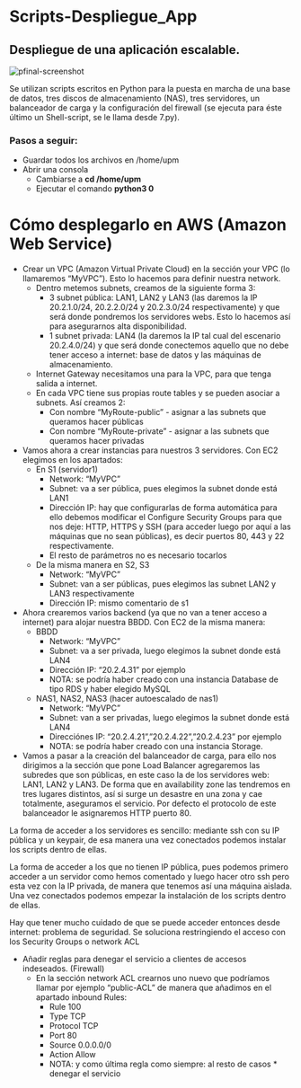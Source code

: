 # Scripts-Despliegue_App

## Despliegue de una aplicación escalable.

![pfinal-screenshot](https://user-images.githubusercontent.com/36509669/51669685-44838880-1fc5-11e9-9f1f-91dc1a646921.JPG)

Se utilizan scripts escritos en Python para la puesta en marcha de una base de datos, tres discos de almacenamiento (NAS), tres servidores, un balanceador de carga y la configuración del firewall (se ejecuta para éste último un Shell-script, se le llama desde 7.py).

### Pasos a seguir:
- Guardar todos los archivos en /home/upm
- Abrir una consola
    - Cambiarse a **cd /home/upm**
    - Ejecutar el comando **python3 0** 



# Cómo desplegarlo en AWS (Amazon Web Service)

-	Crear un VPC (Amazon Virtual Private Cloud) en la sección your VPC (lo llamaremos “MyVPC”). Esto lo hacemos para definir nuestra network.
    -	Dentro metemos subnets, creamos de la siguiente forma 3: 
        -	3 subnet pública: LAN1, LAN2 y LAN3 (las daremos la IP 20.2.1.0/24, 20.2.2.0/24 y 20.2.3.0/24 respectivamente) y que será donde pondremos los servidores webs. Esto lo hacemos así para asegurarnos alta disponibilidad.
        -	1 subnet privada: LAN4 (la daremos la IP tal cual del escenario 20.2.4.0/24) y que será donde conectemos aquello que no debe tener acceso a internet: base de datos y las máquinas de almacenamiento.
    -	Internet Gateway necesitamos una para la VPC, para que tenga salida a internet.
    -	En cada VPC tiene sus propias route tables y se pueden asociar a subnets. Así creamos 2:
        -	Con nombre “MyRoute-public” - asignar a las subnets que queramos hacer públicas
        -	Con nombre “MyRoute-private” - asignar a las subnets que queramos hacer privadas
-	Vamos ahora a crear instancias para nuestros 3 servidores. Con EC2 elegimos en los apartados:
    -	En S1 (servidor1)
        -	Network: “MyVPC”
        -	Subnet: va a ser pública, pues elegimos la subnet donde está LAN1
        -	Dirección IP: hay que configurarlas de forma automática para ello debemos modificar el Configure Security Groups para que nos deje: HTTP, HTTPS y SSH (para acceder luego por aquí a las máquinas que no sean públicas), es decir puertos 80, 443 y 22 respectivamente.
        -	El resto de parámetros no es necesario tocarlos
    -	De la misma manera en S2, S3
        -	Network: “MyVPC”
        -	Subnet: van a ser públicas, pues elegimos las subnet LAN2 y LAN3 respectivamente
        -	Dirección IP: mismo comentario de s1
-	Ahora crearemos varios backend (ya que no van a tener acceso a internet) para alojar nuestra BBDD. Con EC2 de la misma manera:
    -	BBDD 
        -	Network: “MyVPC”
        -	Subnet: va a ser privada, luego elegimos la subnet donde está LAN4
        -	Dirección IP: “20.2.4.31” por ejemplo
        -   NOTA: se podría haber creado con una instancia Database de tipo RDS y haber elegido MySQL
    -	NAS1, NAS2, NAS3 (hacer autoescalado de nas1)
        -   Network: “MyVPC”
        -	Subnet: van a ser privadas, luego elegimos la subnet donde está LAN4
        -   Direcciónes IP: “20.2.4.21”,”20.2.4.22”,”20.2.4.23” por ejemplo
        -   NOTA: se podría haber creado con una instancia Storage.
-   Vamos a pasar a la creación del balanceador de carga, para ello nos dirigimos a la sección que pone Load Balancer agregaremos las subredes que son públicas, en este caso la de los servidores web: LAN1, LAN2 y LAN3. De forma que en availability zone las tendremos en tres lugares distintos, así si surge un desastre en una zona y cae totalmente, aseguramos el servicio. Por defecto el protocolo de este balanceador le asignaremos HTTP puerto 80.

La forma de acceder a los servidores es sencillo: mediante ssh con su IP pública y un keypair, de esa manera una vez conectados podemos instalar los scripts dentro de ellas.

La forma de acceder a los que no tienen IP pública, pues podemos primero acceder a un servidor como hemos comentado y luego hacer otro ssh pero esta vez con la IP privada, de manera que tenemos así una máquina aislada. Una vez conectados podemos empezar la instalación de los scripts dentro de ellas.

Hay que tener mucho cuidado de que se puede acceder entonces desde internet: problema de seguridad. Se soluciona restringiendo el acceso con los Security Groups o network ACL
-	Añadir reglas para denegar el servicio a clientes de accesos indeseados. (Firewall)
    -	En la sección network ACL crearnos uno nuevo que podríamos llamar por ejemplo “public-ACL” de manera que añadimos en el apartado inbound Rules:
        -	Rule 100
        -	Type TCP 
        -	Protocol TCP
        -	Port 80
        -	Source 0.0.0.0/0
        -	Action Allow
        -   NOTA: y como última regla como siempre: al resto de casos * denegar el servicio



